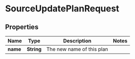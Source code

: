 

# SourceUpdatePlanRequest


## Properties

| Name | Type | Description | Notes |
|------------ | ------------- | ------------- | -------------|
|**name** | **String** | The new name of this plan |  |



